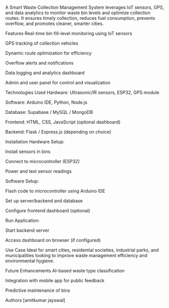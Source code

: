 A Smart Waste Collection Management System leverages IoT sensors, GPS, and data analytics to monitor waste bin levels and optimize collection routes. It ensures timely collection, reduces fuel consumption, prevents overflow, and promotes cleaner, smarter cities.

Features
Real-time bin fill-level monitoring using IoT sensors

GPS tracking of collection vehicles

Dynamic route optimization for efficiency

Overflow alerts and notifications

Data logging and analytics dashboard

Admin and user panel for control and visualization

Technologies Used
Hardware: Ultrasonic/IR sensors, ESP32, GPS module

Software: Arduino IDE, Python, Node.js

Database: Supabase / MySQL / MongoDB

Frontend: HTML, CSS, JavaScript (optional dashboard)

Backend: Flask / Express.js (depending on choice)

Installation
Hardware Setup:

Install sensors in bins

Connect to microcontroller (ESP32)

Power and test sensor readings

Software Setup:

Flash code to microcontroller using Arduino IDE

Set up server/backend and database

Configure frontend dashboard (optional)

Run Application:

Start backend server

Access dashboard on browser (if configured)

Use Case
Ideal for smart cities, residential societies, industrial parks, and municipalities looking to improve waste management efficiency and environmental hygiene.

Future Enhancements
AI-based waste type classification

Integration with mobile app for public feedback

Predictive maintenance of bins

Authors
[amitkumar jayswal]
